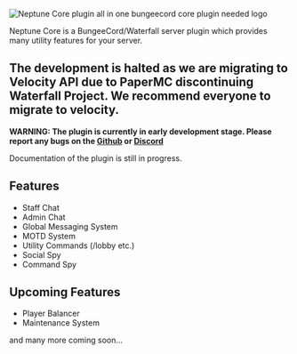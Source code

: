![Neptune Core plugin all in one bungeecord core plugin needed logo](https://cdn.modrinth.com/data/cached_images/2a92d07c7e5949e844a3d18201de9b1d91032f03.png)

Neptune Core is a BungeeCord/Waterfall server plugin which provides many utility features for your server.

## The development is halted as we are migrating to Velocity API due to PaperMC discontinuing Waterfall Project. We recommend everyone to migrate to velocity.

**WARNING: The plugin is currently in early development stage. Please report any bugs on the [Github](https://github.com/LuminaGames/NeptuneCore/issues) or [Discord](https://discord.gg/e97HsSX89j)**

Documentation of the plugin is still in progress.

## Features
* Staff Chat
* Admin Chat
* Global Messaging System
* MOTD System
* Utility Commands (/lobby etc.)
* Social Spy
* Command Spy

## Upcoming Features
* Player Balancer
* Maintenance System
  
and many more coming soon...
